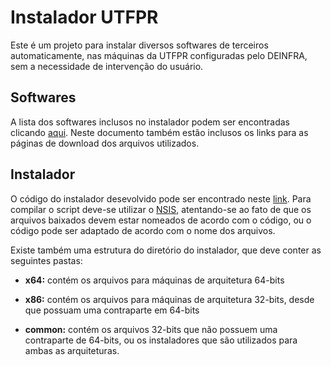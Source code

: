 # Instalador UTFPR

Este é um projeto para instalar diversos softwares de terceiros automaticamente, nas máquinas da UTFPR configuradas pelo DEINFRA, sem a necessidade de intervenção do usuário.

## Softwares
A lista dos softwares inclusos no instalador podem ser encontradas clicando [aqui](../master/Software%20de%20terceiros.md). Neste documento também estão inclusos os links para as páginas de download dos arquivos utilizados.

## Instalador
O código do instalador desevolvido pode ser encontrado neste [link](../master/instalador.nsi). Para compilar o script deve-se utilizar o [NSIS](https://nsis.sourceforge.io/Main_Page), atentando-se ao fato de que os arquivos baixados devem estar nomeados de acordo com o código, ou o código pode ser adaptado de acordo com o nome dos arquivos.

Existe também uma estrutura do diretório do instalador, que deve conter as seguintes pastas:

* **x64:** contém os arquivos para máquinas de arquitetura 64-bits 

* **x86:** contém os arquivos para máquinas de arquitetura 32-bits, desde que possuam uma contraparte em 64-bits

* **common:** contém os arquivos 32-bits que não possuem uma contraparte de 64-bits, ou os instaladores que são utilizados para ambas as arquiteturas.

